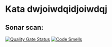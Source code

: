# Kata dwjoiwdqidjoiwdqj


## Sonar scan:
[![Quality Gate Status](https://sonarcloud.io/api/project_badges/measure?project=mcoen93ns_dwjoiwdqidjoiwdqj&metric=alert_status)](https://sonarcloud.io/summary/new_code?id=mcoen93ns_dwjoiwdqidjoiwdqj)
[![Code Smells](https://sonarcloud.io/api/project_badges/measure?project=mcoen93ns_dwjoiwdqidjoiwdqj&metric=code_smells)](https://sonarcloud.io/summary/new_code?id=mcoen93ns_dwjoiwdqidjoiwdqj)
